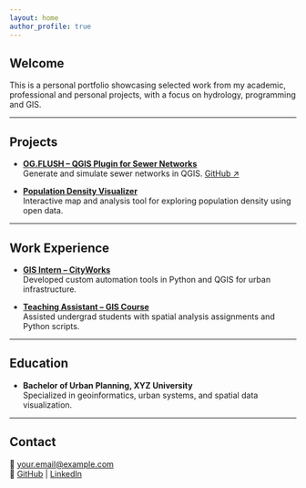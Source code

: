 ```yaml
---
layout: home
author_profile: true
---
```


## Welcome

This is a personal portfolio showcasing selected work from my academic, professional and personal projects, with a focus on hydrology, programming and GIS.

---

## Projects

- **[OG.FLUSH – QGIS Plugin for Sewer Networks](/projects/ogflush/)**  
  Generate and simulate sewer networks in QGIS. [GitHub ↗](https://github.com/yourusername/og_flush)

- **[Population Density Visualizer](/projects/popdensity/)**  
  Interactive map and analysis tool for exploring population density using open data.

---

## Work Experience

- **[GIS Intern – CityWorks](/experience/gis-intern/)**  
  Developed custom automation tools in Python and QGIS for urban infrastructure.

- **[Teaching Assistant – GIS Course](/experience/ta-gis/)**  
  Assisted undergrad students with spatial analysis assignments and Python scripts.

---

## Education

- **Bachelor of Urban Planning, XYZ University**  
  Specialized in geoinformatics, urban systems, and spatial data visualization.

---

## Contact

📧 your.email@example.com  
🔗 [GitHub](https://github.com/yourusername) | [LinkedIn](https://linkedin.com/in/your-link)
